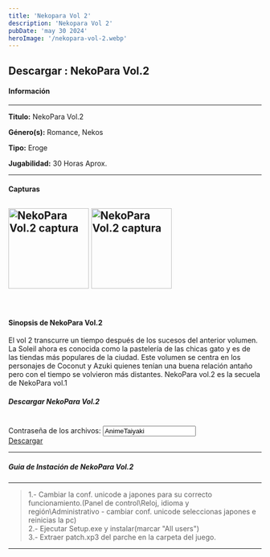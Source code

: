 ```yaml
---
title: 'Nekopara Vol 2'
description: 'Nekopara Vol 2'
pubDate: 'may 30 2024'
heroImage: '/nekopara-vol-2.webp'
---
```


<div data-pagefind-ignore>

## Descargar :</span> NekoPara Vol.2

#### Información

---

<p>
<strong>Titulo:</strong> 
NekoPara Vol.2
</p>
<p>
<strong>Género(s):</strong> 
Romance, Nekos
</p>
<p>
<strong>Tipo:</strong> 
Eroge
</p>
<p>
<strong>Jugabilidad:</strong> 
30 Horas Aprox.
</p>

---
#### Capturas
<img
src="https://4.bp.blogspot.com/-5xLNgRRkGOE/WFuzaBvXzxI/AAAAAAAAB-c/6zzLf4cmdlQKRz5UNtVBk75H-ZlVxo-yACLcB/w270/15355827_1809312855947968_6450499828797203206_n.jpg"
style="height:160px;"
alt="NekoPara Vol.2 captura"
title="NekoPara Vol.2 captura"
oncontextmenu="return false;"
/>
<img
src="https://2.bp.blogspot.com/-A8LclpIVwwU/WFuzaMdMmSI/AAAAAAAAB-Y/zRL_MSMjQnsL5aVw_iHsS4PEMjhvPrmBwCLcB/w270/15622021_1812928555586398_1936316607610192235_n.jpg"
style="height:160px;"
alt="NekoPara Vol.2 captura"
title="NekoPara Vol.2 captura"
oncontextmenu="return false;"
/>
---
<br>

#### Sinopsis de NekoPara Vol.2

El vol 2 transcurre un tiempo después de los
sucesos del anterior volumen. La Soleil ahora es
conocida como la pastelería de las chicas gato y
es de las tiendas más populares de la ciudad. Este volumen se centra en los personajes de Coconut y Azuki quienes tenían una buena relación
antaño pero con el tiempo se volvieron más distantes. NekoPara vol.2 es la secuela de NekoPara vol.1

##### Descargar NekoPara Vol.2

<br>
<div class="anime-section__content text-center"> <div>
<span class="pass_msg"> Contraseña de los archivos: </span> 
<input class="pass_info" value="AnimeTaiyaki" onclick="select();"></div> 
<div class="cont_dd_info"> 
<a href="https://exe.io/8LJoIg" target="_blank" class="btn_dd"> 
<i class="fas fa-download">
</i> Descargar 
</a> 
</div> 
</div>

---

##### Guia de Instación de NekoPara Vol.2

---
>1.- Cambiar la conf. unicode a japones para su correcto funcionamiento.(Panel de control\Reloj, idioma y región\Administrativo - cambiar conf. unicode seleccionas japones e reinicias la pc)<br>
>2.- Ejecutar Setup.exe y instalar(marcar "All users")<br>
>3.- Extraer patch.xp3 del parche en la carpeta del juego.

---

</div>
